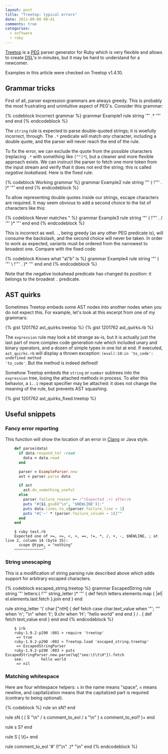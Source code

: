 ```yaml
---
layout: post
title: "Treetop: typical errors"
date: 2011-09-08 00:41
comments: true
categories:
  - software
  - ruby
---
```


[Treetop][] is a [<abbr title="Parsing expression grammar">PEG</abbr>][peg] parser generator for Ruby which is very flexible and allows to create <abbr title="Domain Specific Language">DSL</abbr>'s in minutes, but it may be hard to understand for a newcomer.
<!--more-->

Examples in this article were checked on Treetop v1.4.10.

  [treetop]: http://treetop.rubyforge.org/
  [peg]: http://en.wikipedia.org/wiki/Parser_expression_grammar

Grammar tricks
--------------

First of all, parser expression grammars are always greedy. This is probably the most frustrating and unintuitive aspect of PEG's. Consider this grammar:

{% codeblock Incorrect grammar %}
grammar Example1
  rule string
    '"' .* '"'
  end
end
{% endcodeblock %}

The `string` rule is expected to parse double-quoted strings; it is woefully incorrect, through. The `.*` predicate will match *any* character, including a double quote, and the parser will never reach the end of the rule.

To fix the error, we can exclude the quote from the possible characters (replacing `.*` with something like `[^"]*`), but a cleaner and more flexible approach exists. We can instruct the parser to fetch one more token from the input stream and verify that it does not end the string; this is called *negative lookahead*. Here is the fixed rule:

{% codeblock Working grammar %}
grammar Example2
  rule string
    '"' ( !'"' . )* '"'
  end
end
{% endcodeblock %}

To allow representing double quotes inside our strings, escape characters are required. It may seem obvious to add a second choice to the list of characters like this:

{% codeblock Never matches \" %}
grammar Example3
  rule string
    '"' ( !'"' . / '\"' )* '"'
  end
end
{% endcodeblock %}

This is incorrect as well. `.`, being greedy (as any other PEG predicate is), will consume the backslash, and the second choice will never be taken. In order to work as expected, variants must be ordered from the narrowest to broadest one. Compare with the fixed code:

{% codeblock Knows what \"a\\\"b\" is %}
grammar Example4
  rule string
    '"' ( '\"' \ !'"' . )* '"'
  end
end
{% endcodeblock %}

Note that the negative lookahead predicate has changed its position: it belongs to the broadest `.` predicate.

AST quirks
----------

Sometimes Treetop embeds some AST nodes into another nodes when you do not expect this. For example, let's look at this excerpt from one of my grammars:

{% gist 1201762 ast_quirks.treetop %}
{% gist 1201762 ast_quirks.rb %}

The `expression` rule may look a bit strange as-is, but it is actually just the last part of more complex code generation rule which included unary and binary operators, and a dozen of simple types in one list at end. If executed, `ast_quirks.rb` will display a thrown exception: <code>(eval):10:in 'to_code': undefined method 'to_code'</code>. But the method is indeed defined!

Somehow Treetop embeds the `string` or `number` subtrees into the `expression` tree, losing the attached methods in process. To alter this behavior, a `1..1` repeat specifier may be attached: it does not change the meaning of the rule, but prevents AST squashing.

{% gist 1201762 ast_quirks_fixed.treetop %}

Useful snippets
---------------

### Fancy error reporting

This function will show the location of an error in [Clang][] or Java style.

``` ruby
    def parse(data)
      if data.respond_to? :read
        data = data.read
      end

      parser = ExampleParser.new
      ast = parser.parse data

      if ast
        ast.do_something_useful
      else
        parser.failure_reason =~ /^(Expected .+) after/m
        puts "#{$1.gsub("\n", '$NEWLINE')}:"
        puts data.lines.to_a[parser.failure_line - 1]
        puts "#{'~' * (parser.failure_column - 1)}^"
      end
    end
```

``` console
    $ ruby test.rb
    Expected one of >=, <=, <, >, ==, !=, *, /, +, -, $NEWLINE, ; at line 2, column 14 (byte 35):
      scope @type, = "nothing"
    ~~~~~~~~~~~~~^
```

  [clang]: http://clang.llvm.org/

### String unescaping

This is a modification of string parsing rule described above which adds support for arbitrary escaped characters.

{% codeblock escaped_string\.treetop %}
grammar EscapedString
  rule string
    '"' letters:( !'"' string_letter )* '"' {
      def fetch
        letters.elements.map { |el| el.elements.last.fetch }.join
      end
    }
  end

  rule string_letter
    '\\' char:["ntH] {
      def fetch
        case char.text_value
          when '"'; '"'
          when 'n'; "\n"
          when 't'; 9.chr
          when 'H'; "hello world"
        end
      end
    }
    /
    . {
      def fetch
        text_value
      end
    }
  end
end
{% endcodeblock %}

``` console
    $ irb
    ruby-1.9.2-p290 :001 > require 'treetop'
     => true
    ruby-1.9.2-p290 :002 > Treetop.load 'escaped_string.treetop'
     => EscapedStringParser
    ruby-1.9.2-p290 :003 > puts EscapedStringParser.new.parse(%q{"see:\t\t\H"}).fetch
    see:		hello world
     => nil
```

### Matching whitespace

Here are four whitespace helpers: `s` in the name means "space", `n` means newline, and capitalization means that the capitalized part is required (contrary to being optional).

{% codeblock %}
rule sn
  sN?
end

rule sN
  ( ( S "\n" / s comment_to_eol / s "\n" ) s comment_to_eol? )+
end

rule s
  S?
end

rule S
  [ \t]+
end

rule comment_to_eol
  '#' (!"\n" .)* "\n"
end
{% endcodeblock %}
